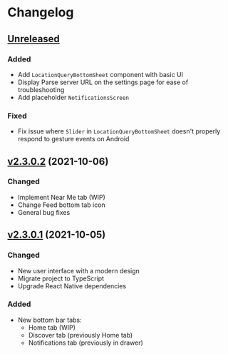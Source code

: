 # Changelog

## [Unreleased]

### Added

- Add `LocationQueryBottomSheet` component with basic UI
- Display Parse server URL on the settings page for ease of troubleshooting
- Add placeholder `NotificationsScreen`

### Fixed

- Fix issue where `Slider` in `LocationQueryBottomSheet` doesn't properly
  respond to gesture events on Android

## [v2.3.0.2] (2021-10-06)

### Changed

- Implement Near Me tab (WIP)
- Change Feed bottom tab icon
- General bug fixes

## [v2.3.0.1] (2021-10-05)

### Changed

- New user interface with a modern design
- Migrate project to TypeScript
- Upgrade React Native dependencies

### Added

- New bottom bar tabs:
  - Home tab (WIP)
  - Discover tab (previously Home tab)
  - Notifications tab (previously in drawer)

[unreleased]: https://github.com/discovrr-io/discovrr-app/compare/v2.3.0.2...HEAD
[v2.3.0.2]: https://github.com/discovrr-io/discovrr-app/releases/tag/v2.3.0.2
[v2.3.0.1]: https://github.com/discovrr-io/discovrr-app/releases/tag/v2.3.0.1

<!-- ## [2021.09.18.00] - 2021-19-01

### Changed

- Updated the URL pointing to the Discovrr server to the one hosted on AWS.

## [2021.09.01.00] - 2021-09-01

### Added

- Ability to edit basic profile details

## [2021.08.01.01] - 2021-08-06

### Added

- Ability to delete any kind of post
- Ability to edit text posts

### Fixed

- Fix loading overlay not covering the whole screen when deleting posts
- Fix save button not respecting disable state when new post has too low
  character count

## [2021.07.25.05] - 2021-07-30

### Added

- Onboarding popup for new users
- Popup menu to delete posts
- Show total number of likes for merchant profiles -->

<!-- [unreleased]: https://github.com/discovrr-io/discovrr-app/compare/2021.09.18.00...HEAD -->
<!-- [2021.09.18.00]: https://github.com/discovrr-io/discovrr-app/releases/tag/2021.09.18.00 -->

<!-- [2021.09.18.00]: https://github.com/discovrr-io/discovrr-app/compare/2021.09.01.00...2021.09.18.00 -->
<!-- [2021.09.01.00]: https://github.com/discovrr-io/discovrr-app/compare/2021.08.01.01...2021.09.1.00 -->
<!-- [2021.08.01.01]: https://github.com/discovrr-io/discovrr-app/compare/2021.07.25.05...2021.08.01.01 -->
<!-- [2021.07.25.05]: https://github.com/discovrr-io/discovrr-app/releases/tag/2021.07.25.05 -->
